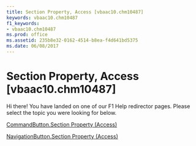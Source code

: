 ```yaml
---
title: Section Property, Access [vbaac10.chm10487]
keywords: vbaac10.chm10487
f1_keywords:
- vbaac10.chm10487
ms.prod: office
ms.assetid: 235b8e32-0162-4514-b8ea-f4d641bd5375
ms.date: 06/08/2017
---
```



# Section Property, Access [vbaac10.chm10487]

Hi there! You have landed on one of our F1 Help redirector pages. Please select the topic you were looking for below.

[CommandButton.Section Property (Access)](http://msdn.microsoft.com/library/0ef5f32e-b724-205a-94bc-337b76f0a1b7%28Office.15%29.aspx)

[NavigationButton.Section Property (Access)](http://msdn.microsoft.com/library/810c32b5-2a6a-b6d2-65bc-96f28b3f9547%28Office.15%29.aspx)


